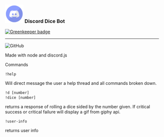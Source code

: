 ### <img src="./assets/Discord_logo.png" width="60px"> Discord Dice Bot

[![Greenkeeper badge](https://badges.greenkeeper.io/DaltonHart/Dice-Discord-Bot.svg)](https://greenkeeper.io/)

***

![GitHub](https://img.shields.io/github/license/mashape/apistatus.svg)

Made with node and discord.js

Commands

```
!help
```
Will direct message the user a help thread and all commands broken down.

```
!d [number]
!dice [number]
```
returns a response of rolling a dice sided by the number given. If critical success or critical failure will display a gif from giphy api.

```
!user-info
```
returns user info


